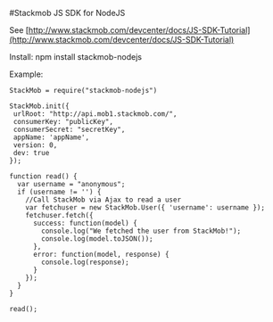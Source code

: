 #Stackmob JS SDK for NodeJS

See [http://www.stackmob.com/devcenter/docs/JS-SDK-Tutorial](http://www.stackmob.com/devcenter/docs/JS-SDK-Tutorial)

Install:
    npm install stackmob-nodejs
    
Example:

    StackMob = require("stackmob-nodejs")

    StackMob.init({
     urlRoot: "http://api.mob1.stackmob.com/",
     consumerKey: "publicKey",
     consumerSecret: "secretKey",
     appName: 'appName',
     version: 0,
     dev: true
    });

    function read() {
      var username = "anonymous";
      if (username != '') {
        //Call StackMob via Ajax to read a user
        var fetchuser = new StackMob.User({ 'username': username });
        fetchuser.fetch({
          success: function(model) {
            console.log("We fetched the user from StackMob!");
            console.log(model.toJSON());
          },
          error: function(model, response) {
            console.log(response);
          }
        });
      }
    }

    read();
